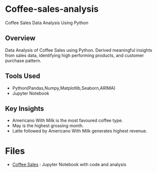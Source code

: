 # Coffee-sales-analysis
Coffee Sales Data Analysis Using Python
## Overview
Data Analysis of Coffee Sales using Python. Derived meaningful insights from sales data, identifying high performing products, and customer purchase pattern.
## Tools Used
- Python(Pandas,Numpy,Matplotlib,Seaborn,ARIMA)
- Jupyter Notebook
## Key Insights
- Americano With Milk is the most favoured coffee type.
- May is the highest grossing month.
- Latte followed by Americano With Milk generates highest revenue.
# Files
- [Coffee Sales](Coffee_Sales.ipynb) : Jupyter Notebook with code and analysis
